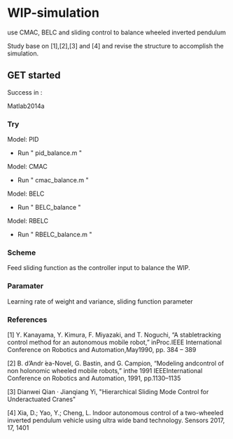 # WIP-simulation
use CMAC, BELC and sliding control to balance wheeled inverted pendulum

Study base on [1],[2],[3] and [4]   and revise the structure to accomplish the simulation.

## GET started

Success in :

Matlab2014a

### Try

Model: PID
* Run " pid_balance.m "

Model: CMAC
* Run " cmac_balance.m "

Model: BELC
* Run " BELC_balance "

Model: RBELC
* Run " RBELC_balance.m "

### Scheme 

Feed sliding function as the controller input to balance the WIP.  

### Paramater

Learning rate of weight and variance, sliding function parameter

### References

[1] Y.  Kanayama,  Y.  Kimura,  F.  Miyazaki,  and  T.  Noguchi,  “A  stabletracking control method for an autonomous mobile robot,” inProc.IEEE International Conference on Robotics and Automation,May1990, pp. 384 – 389

[2] B. d’Andr ́ea-Novel, G. Bastin, and G. Campion, “Modeling andcontrol of non holonomic wheeled mobile robots,” inthe 1991 IEEEInternational Conference on Robotics and Automation, 1991, pp.1130–1135

[3] Dianwei Qian · Jianqiang Yi, "Hierarchical Sliding Mode Control for Underactuated Cranes"

[4] Xia, D.; Yao, Y.; Cheng, L. Indoor autonomous control of a two-wheeled inverted pendulum vehicle using ultra wide band technology. Sensors 2017, 17, 1401



